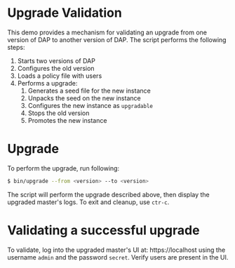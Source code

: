 # Upgrade Validation

This demo provides a mechanism for validating an upgrade from one version of DAP
to another version of DAP. The script performs the following steps:

1. Starts two versions of DAP
1. Configures the old version
1. Loads a policy file with users
1. Performs a upgrade:
    1. Generates a seed file for the new instance
    1. Unpacks the seed on the new instance
    1. Configures the new instance as `upgradable`
    1. Stops the old version
    1. Promotes the new instance

# Upgrade
To perform the upgrade, run following:

```sh
$ bin/upgrade --from <version> --to <version>
```

The script will perform the upgrade described above, then display the upgraded master's logs.  To exit and cleanup, use `ctr-c`.

# Validating a successful upgrade
To validate, log into the upgraded master's UI at: https://localhost using the
username `admin` and the password `secret`.  Verify users are present in the UI.

